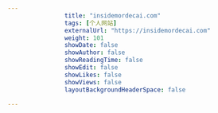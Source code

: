---
                title: "insidemordecai.com"
                tags: [个人网站]
                externalUrl: "https://insidemordecai.com"
                weight: 101
                showDate: false
                showAuthor: false
                showReadingTime: false
                showEdit: false
                showLikes: false
                showViews: false
                layoutBackgroundHeaderSpace: false
                ---

